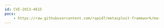 ```yaml
---
id: CVE-2013-4615
pocs:
    - https://raw.githubusercontent.com/rapid7/metasploit-framework/master/modules/auxiliary/dos/http/canon_wireless_printer.rb
---
```

